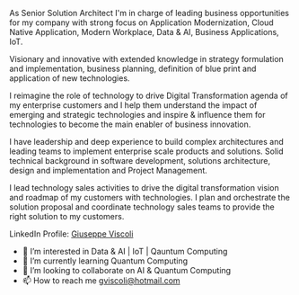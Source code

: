 As Senior Solution Architect I'm in charge of leading business opportunities for my company with strong focus on Application Modernization, Cloud Native Application, Modern Workplace, Data & AI, Business Applications, IoT.

Visionary and innovative with extended knowledge in strategy formulation and implementation, business planning, definition of blue print and application of new technologies.

I reimagine the role of technology to drive Digital Transformation agenda of my enterprise customers and I help them understand the impact of emerging and strategic technologies and inspire & influence them for technologies to become the main enabler of business innovation.

I have leadership and deep experience to build complex architectures and leading teams to implement enterprise scale products and solutions. Solid technical background in software development, solutions architecture, design and implementation and Project Management.

I lead technology sales activities to drive the digital transformation vision and roadmap of my customers with technologies. I plan and orchestrate the solution proposal and coordinate technology sales teams to provide the right solution to my customers.

<div class="badge-base LI-profile-badge" data-locale="en_US" data-size="medium" data-theme="light" data-type="VERTICAL" data-vanity="viscoli" data-version="v1">LinkedIn Profile: <a class="badge-base__link LI-simple-link" href="https://it.linkedin.com/in/viscoli?trk=profile-badge">Giuseppe Viscoli</a></div>


              
- 👀 I’m interested in Data & AI | IoT | Qauntum Computing
- 🌱 I’m currently learning Quantum Computing
- 💞️ I’m looking to collaborate on AI & Quantum Computing
- 📫 How to reach me gviscoli@hotmail.com

<!---
gviscoli/gviscoli is a ✨ special ✨ repository because its `README.md` (this file) appears on your GitHub profile.
You can click the Preview link to take a look at your changes.
--->
